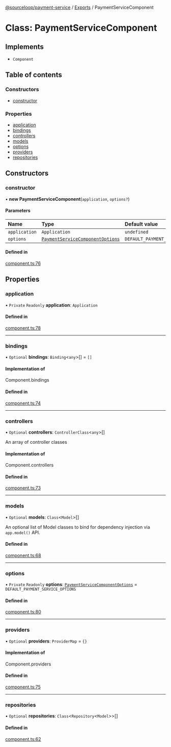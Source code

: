 [@sourceloop/payment-service](../README.md) / [Exports](../modules.md) / PaymentServiceComponent

# Class: PaymentServiceComponent

## Implements

- `Component`

## Table of contents

### Constructors

- [constructor](PaymentServiceComponent.md#constructor)

### Properties

- [application](PaymentServiceComponent.md#application)
- [bindings](PaymentServiceComponent.md#bindings)
- [controllers](PaymentServiceComponent.md#controllers)
- [models](PaymentServiceComponent.md#models)
- [options](PaymentServiceComponent.md#options)
- [providers](PaymentServiceComponent.md#providers)
- [repositories](PaymentServiceComponent.md#repositories)

## Constructors

### constructor

• **new PaymentServiceComponent**(`application`, `options?`)

#### Parameters

| Name | Type | Default value |
| :------ | :------ | :------ |
| `application` | `Application` | `undefined` |
| `options` | [`PaymentServiceComponentOptions`](../interfaces/PaymentServiceComponentOptions.md) | `DEFAULT_PAYMENT_SERVICE_OPTIONS` |

#### Defined in

[component.ts:76](https://github.com/sourcefuse/loopback4-microservice-catalog/blob/53060ad88/services/payment-service/src/component.ts#L76)

## Properties

### application

• `Private` `Readonly` **application**: `Application`

#### Defined in

[component.ts:78](https://github.com/sourcefuse/loopback4-microservice-catalog/blob/53060ad88/services/payment-service/src/component.ts#L78)

___

### bindings

• `Optional` **bindings**: `Binding`<`any`\>[] = `[]`

#### Implementation of

Component.bindings

#### Defined in

[component.ts:74](https://github.com/sourcefuse/loopback4-microservice-catalog/blob/53060ad88/services/payment-service/src/component.ts#L74)

___

### controllers

• `Optional` **controllers**: `ControllerClass`<`any`\>[]

An array of controller classes

#### Implementation of

Component.controllers

#### Defined in

[component.ts:73](https://github.com/sourcefuse/loopback4-microservice-catalog/blob/53060ad88/services/payment-service/src/component.ts#L73)

___

### models

• `Optional` **models**: `Class`<`Model`\>[]

An optional list of Model classes to bind for dependency injection
via `app.model()` API.

#### Defined in

[component.ts:68](https://github.com/sourcefuse/loopback4-microservice-catalog/blob/53060ad88/services/payment-service/src/component.ts#L68)

___

### options

• `Private` `Readonly` **options**: [`PaymentServiceComponentOptions`](../interfaces/PaymentServiceComponentOptions.md) = `DEFAULT_PAYMENT_SERVICE_OPTIONS`

#### Defined in

[component.ts:80](https://github.com/sourcefuse/loopback4-microservice-catalog/blob/53060ad88/services/payment-service/src/component.ts#L80)

___

### providers

• `Optional` **providers**: `ProviderMap` = `{}`

#### Implementation of

Component.providers

#### Defined in

[component.ts:75](https://github.com/sourcefuse/loopback4-microservice-catalog/blob/53060ad88/services/payment-service/src/component.ts#L75)

___

### repositories

• `Optional` **repositories**: `Class`<`Repository`<`Model`\>\>[]

#### Defined in

[component.ts:62](https://github.com/sourcefuse/loopback4-microservice-catalog/blob/53060ad88/services/payment-service/src/component.ts#L62)
